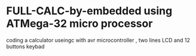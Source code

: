 # FULL-CALC-by-embedded using ATMega-32 micro processor 
coding a calculator useingc with avr microcontroller , two lines LCD and 12 buttons keybad 
